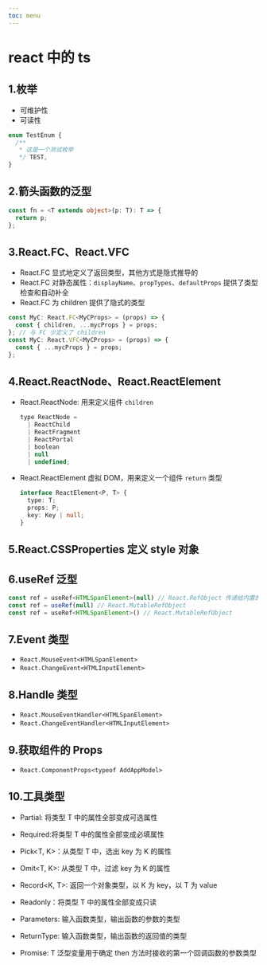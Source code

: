 ```yaml
---
toc: menu
---
```


# react 中的 ts

## 1.枚举

- 可维护性
- 可读性

```ts
enum TestEnum {
  /**
   * 这是一个测试枚举
   */ TEST,
}
```

## 2.箭头函数的泛型

```ts
const fn = <T extends object>(p: T): T => {
  return p;
};
```

## 3.React.FC、React.VFC

- React.FC 显式地定义了返回类型，其他方式是隐式推导的
- React.FC 对静态属性：`displayName`、`propTypes`、`defaultProps` 提供了类型检查和自动补全
- React.FC 为 children 提供了隐式的类型

```js
const MyC: React.FC<MyCProps> = (props) => {
  const { children, ...mycProps } = props;
}; // 与 FC 少定义了 children
const MyC: React.VFC<MyCProps> = (props) => {
  const { ...mycProps } = props;
};
```

## 4.React.ReactNode、React.ReactElement

- React.ReactNode: 用来定义组件 `children`

  ```js
  type ReactNode =
    | ReactChild
    | ReactFragment
    | ReactPortal
    | boolean
    | null
    | undefined;
  ```

- React.ReactElement 虚拟 DOM，用来定义一个组件 `return` 类型

  ```ts
  interface ReactElement<P, T> {
    type: T;
    props: P;
    key: Key | null;
  }
  ```

## 5.React.CSSProperties 定义 style 对象

## 6.useRef 泛型

```js
const ref = useRef<HTMLSpanElement>(null) // React.RefObject 传递给内置的 ref 属性，绑定 DOM 元素
const ref = useRef(null) // React.MutableRefObject
const ref = useRef<HTMLSpanElement>() // React.MutableRefObject
```

## 7.Event 类型

- `React.MouseEvent<HTMLSpanElement>`
- `React.ChangeEvent<HTMLInputElement>`

## 8.Handle 类型

- `React.MouseEventHandler<HTMLSpanElement>`
- `React.ChangeEventHandler<HTMLInputElement>`

## 9.获取组件的 Props

- `React.ComponentProps<typeof AddAppModel>`

## 10.工具类型

- Partial: 将类型 T 中的属性全部变成可选属性

- Required:将类型 T 中的属性全部变成必填属性

- Pick<T, K>：从类型 T 中，选出 key 为 K 的属性

- Omit<T, K>: 从类型 T 中，过滤 key 为 K 的属性

- Record<K, T>: 返回一个对象类型，以 K 为 key，以 T 为 value

- Readonly：将类型 T 中的属性全部变成只读

- Parameters: 输入函数类型，输出函数的参数的类型

- ReturnType: 输入函数类型，输出函数的返回值的类型

- Promise: T 泛型变量用于确定 then 方法时接收的第一个回调函数的参数类型
